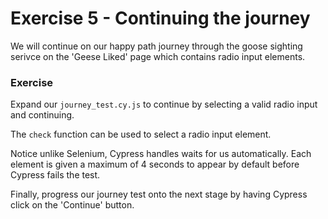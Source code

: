 # Exercise 5 - Continuing the journey

We will continue on our happy path journey through the goose sighting serivce on the 'Geese Liked' page which contains radio input elements.


 ### Exercise

Expand our `journey_test.cy.js` to continue by selecting a valid radio input and continuing.

The `check` function can be used to select a radio input element.

Notice unlike Selenium, Cypress handles waits for us automatically. Each element is given a maximum of 4 seconds to appear by default before Cypress fails the test.

Finally, progress our journey test onto the next stage by having Cypress click on the 'Continue' button.